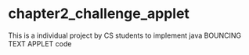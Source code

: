 # chapter2_challenge_applet
This is a individual project by CS students to implement java BOUNCING TEXT APPLET code
